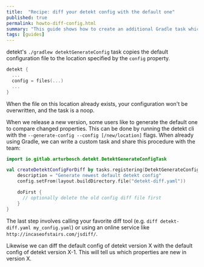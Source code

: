 ```yaml
---
title:  "Recipe: diff your detekt config with the default one"
published: true
permalink: howto-diff-config.html
summary: "This guide shows how to create an additional Gradle task which generates the default detekt config."
tags: [guides]
---
```


detekt's `./gradlew detektGenerateConfig` task copies the default configuration file to the location
specified by the `config` property.

<!-- truncate -->

```kt
detekt {
  ...
  config = files(...)
  ...
}
```

When the file on this location already exists, your configuration won't be overwritten, and the task is a noop.

When we release a new version, some users like to generate the default one to compare changed properties.
This can be done by running the detekt cli with the `--generate-config --config [/new/location]` flags.
When already using Gradle, we can write a custom task and share this procedure with the team:

```kt
import io.gitlab.arturbosch.detekt.DetektGenerateConfigTask

val createDetektConfigForDiff by tasks.registering(DetektGenerateConfigTask::class) {
    description = "Generate newest default detekt config"
    config.setFrom(layout.buildDirectory.file("detekt-diff.yaml"))

    doFirst {
      // optionally delete the old config diff file first 
    }
}
```

The last step involves calling your favorite diff tool (e.g. `diff detekt-diff.yaml my_config.yaml`) or using an online service like `http://incaseofstairs.com/jsdiff/`.

Likewise we can diff the default config of detekt version X with the default config of detekt version X-1. This will tell us which properties are new in version X. 
